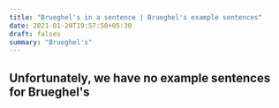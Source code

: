 ```yaml
---
title: "Brueghel's in a sentence | Brueghel's example sentences"
date: 2021-01-20T19:57:50+05:30
draft: falses
summary: "Brueghel's"
---
```

## Unfortunately, we have no example sentences for Brueghel's                 
